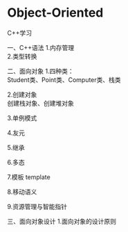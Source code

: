 # Object-Oriented
C++学习 <br>

一、C++语法
1.内存管理 <br>
2.类型转换 <br>

二、面向对象
1.四种类： <br>
Student类、Point类、Computer类、栈类 <br>

2.创建对象  <br>
创建栈对象、创建堆对象 <br>

3.单例模式 <br>

4.友元  <br>

5.继承 <br>

6.多态 <br>

7.模板 template <br>

8.移动语义 <br>

9.资源管理与智能指针 <br>

三、面向对象设计
1.面向对象的设计原则


 
